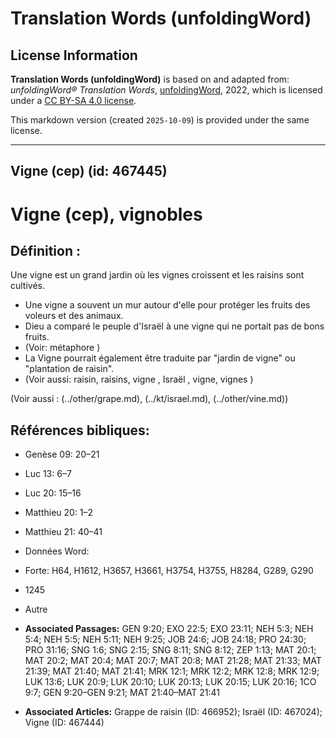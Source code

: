 # Translation Words (unfoldingWord)

## License Information

**Translation Words (unfoldingWord)** is based on and adapted from: _unfoldingWord® Translation Words_, [unfoldingWord](https://unfoldingword.org/utw), 2022, which is licensed under a [CC BY-SA 4.0 license](https://creativecommons.org/licenses/by-sa/4.0/legalcode.en).

This markdown version (created `2025-10-09`) is provided under the same license.



--------------------------------

## Vigne (cep) (id: 467445)

Vigne (cep), vignobles
======================

Définition :
------------

Une vigne est un grand jardin où les vignes croissent et les raisins sont cultivés.

* Une vigne a souvent un mur autour d'elle pour protéger les fruits des voleurs et des animaux.
* Dieu a comparé le peuple d'Israël à une vigne qui ne portait pas de bons fruits.
* (Voir: métaphore )
* La Vigne pourrait également être traduite par "jardin de vigne" ou "plantation de raisin".
* (Voir aussi: raisin, raisins, vigne , Israël , vigne, vignes )

(Voir aussi : (../other/grape.md), (../kt/israel.md), (../other/vine.md))

Références bibliques:
---------------------

* Genèse 09: 20–21
* Luc 13: 6–7
* Luc 20: 15–16
* Matthieu 20: 1–2
* Matthieu 21: 40–41
* Données Word:
* Forte: H64, H1612, H3657, H3661, H3754, H3755, H8284, G289, G290
* 1245
* Autre

* **Associated Passages:** GEN 9:20; EXO 22:5; EXO 23:11; NEH 5:3; NEH 5:4; NEH 5:5; NEH 5:11; NEH 9:25; JOB 24:6; JOB 24:18; PRO 24:30; PRO 31:16; SNG 1:6; SNG 2:15; SNG 8:11; SNG 8:12; ZEP 1:13; MAT 20:1; MAT 20:2; MAT 20:4; MAT 20:7; MAT 20:8; MAT 21:28; MAT 21:33; MAT 21:39; MAT 21:40; MAT 21:41; MRK 12:1; MRK 12:2; MRK 12:8; MRK 12:9; LUK 13:6; LUK 20:9; LUK 20:10; LUK 20:13; LUK 20:15; LUK 20:16; 1CO 9:7; GEN 9:20–GEN 9:21; MAT 21:40–MAT 21:41
* **Associated Articles:** Grappe de raisin (ID: 466952); Israël (ID: 467024); Vigne (ID: 467444)

